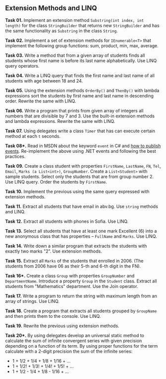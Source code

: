## Extension Methods and LINQ

**Task 01.** Implement an extension method `Substring(int index, int length)` for the class `StringBuilder` that returns new `StringBuilder` and has the same functionality as `Substring` in the class `String`.

**Task 02.** Implement a set of extension methods for `IEnumerable<T>` that implement the following group functions: sum, product, min, max, average.

**Task 03.** Write a method that from a given array of students finds all students whose first name is before its last name alphabetically. Use LINQ query operators.

**Task 04.** Write a LINQ query that finds the first name and last name of all students with age between 18 and 24.

**Task 05.** Using the extension methods `OrderBy()` and `ThenBy()` with lambda expressions sort the students by first name and last name in descending order. Rewrite the same with LINQ.

**Task 06.** Write a program that prints from given array of integers all numbers that are divisible by 7 and 3. Use the built-in extension methods and lambda expressions. Rewrite the same with LINQ.

**Task 07.** Using delegates write a class `Timer` that has can execute certain method at each `t` seconds.

**Task 08\*.** Read in MSDN about the keyword `event` in C# and <a href=http://msdn.microsoft.com/en-us/library/w369ty8x.aspx>how to publish events</a>. Re-implement the above using .NET events and following the best practices.

**Task 09.** Create a class student with properties `FirstName`, `LastName`, `FN`, `Tel`, `Email`, `Marks (a List<int>)`, `GroupNumber`. Create a `List<Student>` with sample students. Select only the students that are from group number 2. Use LINQ query. Order the students by `FirstName`.

**Task 10.** Implement the previous using the same query expressed with extension methods.

**Task 11.** Extract all students that have email in abv.bg. Use `string` methods and LINQ.

**Task 12.** Extract all students with phones in Sofia. Use LINQ.

**Task 13.** Select all students that have at least one mark Excellent (6) into a new anonymous class that has properties – `FullName` and `Marks`. Use LINQ.

**Task 14.** Write down a similar program that extracts the students with exactly  two marks "2". Use extension methods.

**Task 15.** Extract all `Marks` of the students that enrolled in 2006. (The students from 2006 have 06 as their 5-th and 6-th digit in the FN).

**Task 16\*.** Create a class `Group` with properties `GroupNumber` and `DepartmentName`. Introduce a property `Group` in the `Student` class. Extract all students from "Mathematics" department. Use the Join operator.

**Task 17.** Write a program to return the string with maximum length from an array of strings. Use LINQ.

**Task 18.** Create a program that extracts all students grouped by `GroupName` and then prints them to the console. Use LINQ.

**Task 19.** Rewrite the previous using extension methods.

**Task 20\*.** By using delegates develop an universal static method to calculate the sum of infinite convergent series with given precision depending on a function of its term. By using proper functions for the term calculate with a 2-digit precision the sum of the infinite series:
  * 1 + 1/2 + 1/4 + 1/8 + 1/16 + …
  * 1 + 1/2! + 1/3! + 1/4! + 1/5! + …
  * 1 + 1/2 - 1/4 + 1/8 - 1/16 + …